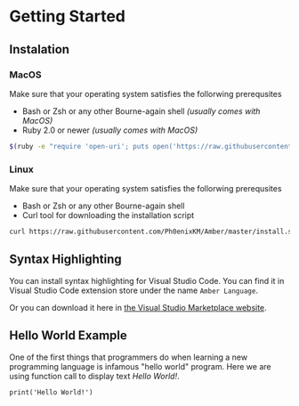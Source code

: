 # Getting Started
## Instalation
### MacOS
Make sure that your operating system satisfies the follorwing prerequsites
- Bash or Zsh or any other Bourne-again shell *(usually comes with MacOS)*
- Ruby 2.0 or newer *(usually comes with MacOS)*
```bash
$(ruby -e "require 'open-uri'; puts open('https://raw.githubusercontent.com/Ph0enixKM/Amber/master/install.sh').read")
```

### Linux
Make sure that your operating system satisfies the follorwing prerequsites
- Bash or Zsh or any other Bourne-again shell
- Curl tool for downloading the installation script
```bash
curl https://raw.githubusercontent.com/Ph0enixKM/Amber/master/install.sh | bash
```

## Syntax Highlighting
You can install syntax highlighting for Visual Studio Code. You can find it in Visual Studio Code extension store under the name `Amber Language`.

Or you can download it here in [the Visual Studio Marketplace website](https://marketplace.visualstudio.com/items?itemName=Ph0enixKM.amber-language).


## Hello World Example
One of the first things that programmers do when learning a new programming language is infamous "hello world" program. Here we are using function call to display text *Hello World!*.

```amber
print('Hello World!')
```